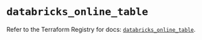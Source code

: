 # `databricks_online_table`

Refer to the Terraform Registry for docs: [`databricks_online_table`](https://registry.terraform.io/providers/databricks/databricks/1.62.1/docs/resources/online_table).
